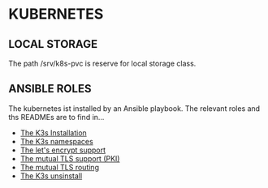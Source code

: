 KUBERNETES
==========


LOCAL STORAGE
-------------

The path /srv/k8s-pvc is reserve for local storage class.


ANSIBLE ROLES
-------------

The kubernetes ist installed by an Ansible playbook. The
relevant roles and ths READMEs are to find in...

- [The K3s Installation](../ansible/roles/k3s_install/README.md)
- [The K3s namespaces](../ansible/roles/k3s_namespaces)
- [The let's encrypt support](../ansible/roles/k3s_cert_manager/README.md)
- [The mutual TLS support (PKI)](../ansible/roles/k3s_mtls/README.md)
- [The mutual TLS routing](../ansible/roles/k3s_mtls_routes)
- [The K3s unsinstall](../ansible/roles/k8s_ansible_requirements/README.md)